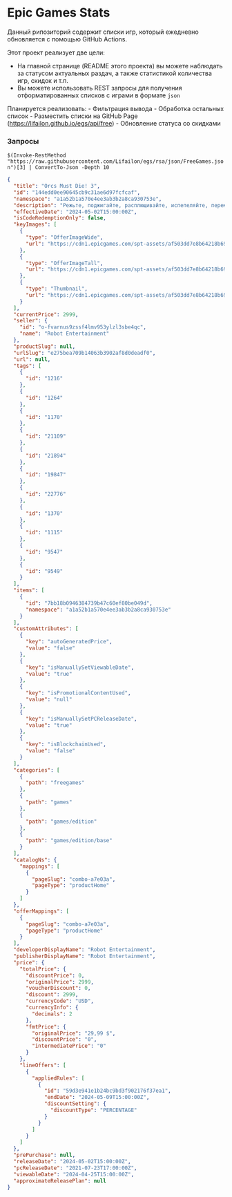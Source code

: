 # Epic Games Stats

Данный рипозиторий содержит списки игр, который ежедневно обновляется с помощью GitHub Actions.

Этот проект реализует две цели:
- На главной странице (README этого проекта) вы можете наблюдать за статусом актуальных раздач, а также статистикой количества игр, скидок и т.п.
- Вы можете использовать REST запросы для получения отформатированных списков с играми в формате `json`

Планируется реализовать:
\- Фильтрация вывода
\- Обработка остальных список
\- Разместить списки на GitHub Page (https://lifailon.github.io/egs/api/free)
\- Обновление статуса со скидками

### Запросы

`$(Invoke-RestMethod "https://raw.githubusercontent.com/Lifailon/egs/rsa/json/FreeGames.json")[3] | ConvertTo-Json -Depth 10`

```json
{
  "title": "Orcs Must Die! 3",
  "id": "144edd0ee90645cb9c31ae6d97fcfcaf",
  "namespace": "a1a52b1a570e4ee3ab3b2a8ca930753e",
  "description": "Режьте, поджигайте, расплющивайте, испепеляйте, перемалывайте и потрошите огромные орды отвратительных орков в этом долгожданном продолжении прославленной серии Orcs Must Die!",
  "effectiveDate": "2024-05-02T15:00:00Z",
  "isCodeRedemptionOnly": false,
  "keyImages": [
    {
      "type": "OfferImageWide",
      "url": "https://cdn1.epicgames.com/spt-assets/af503dd7e8b64218b69c22a9003de268/orcs-must-die-3-1puow.jpg"
    },
    {
      "type": "OfferImageTall",
      "url": "https://cdn1.epicgames.com/spt-assets/af503dd7e8b64218b69c22a9003de268/orcs-must-die-3-f3qpi.png"
    },
    {
      "type": "Thumbnail",
      "url": "https://cdn1.epicgames.com/spt-assets/af503dd7e8b64218b69c22a9003de268/orcs-must-die-3-f3qpi.png"
    }
  ],
  "currentPrice": 2999,
  "seller": {
    "id": "o-fvarnus9zssf4lmv953ylzl3sbe4qc",
    "name": "Robot Entertainment"
  },
  "productSlug": null,
  "urlSlug": "e275bea709b14063b3902af8d0deadf0",
  "url": null,
  "tags": [
    {
      "id": "1216"
    },
    {
      "id": "1264"
    },
    {
      "id": "1170"
    },
    {
      "id": "21109"
    },
    {
      "id": "21894"
    },
    {
      "id": "19847"
    },
    {
      "id": "22776"
    },
    {
      "id": "1370"
    },
    {
      "id": "1115"
    },
    {
      "id": "9547"
    },
    {
      "id": "9549"
    }
  ],
  "items": [
    {
      "id": "7bb18b0946384739b47c60ef80be049d",
      "namespace": "a1a52b1a570e4ee3ab3b2a8ca930753e"
    }
  ],
  "customAttributes": [
    {
      "key": "autoGeneratedPrice",
      "value": "false"
    },
    {
      "key": "isManuallySetViewableDate",
      "value": "true"
    },
    {
      "key": "isPromotionalContentUsed",
      "value": "null"
    },
    {
      "key": "isManuallySetPCReleaseDate",
      "value": "true"
    },
    {
      "key": "isBlockchainUsed",
      "value": "false"
    }
  ],
  "categories": [
    {
      "path": "freegames"
    },
    {
      "path": "games"
    },
    {
      "path": "games/edition"
    },
    {
      "path": "games/edition/base"
    }
  ],
  "catalogNs": {
    "mappings": [
      {
        "pageSlug": "combo-a7e03a",
        "pageType": "productHome"
      }
    ]
  },
  "offerMappings": [
    {
      "pageSlug": "combo-a7e03a",
      "pageType": "productHome"
    }
  ],
  "developerDisplayName": "Robot Entertainment",
  "publisherDisplayName": "Robot Entertainment",
  "price": {
    "totalPrice": {
      "discountPrice": 0,
      "originalPrice": 2999,
      "voucherDiscount": 0,
      "discount": 2999,
      "currencyCode": "USD",
      "currencyInfo": {
        "decimals": 2
      },
      "fmtPrice": {
        "originalPrice": "29,99 $",
        "discountPrice": "0",
        "intermediatePrice": "0"
      }
    },
    "lineOffers": [
      {
        "appliedRules": [
          {
            "id": "59d3e941e1b24bc9bd3f902176f37ea1",
            "endDate": "2024-05-09T15:00:00Z",
            "discountSetting": {
              "discountType": "PERCENTAGE"
            }
          }
        ]
      }
    ]
  },
  "prePurchase": null,
  "releaseDate": "2024-05-02T15:00:00Z",
  "pcReleaseDate": "2021-07-23T17:00:00Z",
  "viewableDate": "2024-04-25T15:00:00Z",
  "approximateReleasePlan": null
}
```